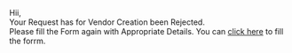 Hii,
<br>
Your Request has for Vendor Creation been Rejected.<br>
Please fill the Form again with Appropriate Details.
You can <a href="{{frappe.utils.get_url('/email-verification')}}">click here</a> to fill the forrm.